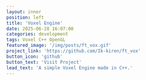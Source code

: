 ```yaml
---
layout: inner
position: left
title: 'Voxel Engine'
date: 2025-06-28 16:07:00
categories: development
tags: Voxel C++ OpenGL 
featured_image: '/img/posts/ft_vox.gif'
project_link: 'https://github.com/Ik-kiren/ft_vox'
button_icon: 'github'
button_text: 'Visit Project'
lead_text: 'A simple Voxel Engine made in C++.'
---
```

